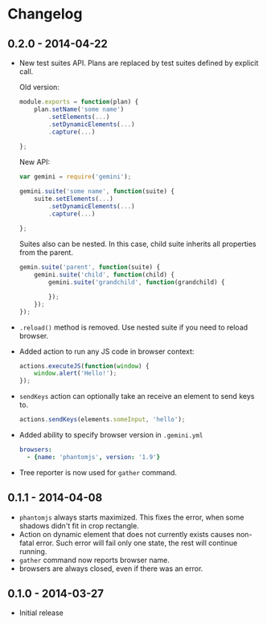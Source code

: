 # Changelog

## 0.2.0 - 2014-04-22

* New test suites API.  Plans are replaced by test suites defined by explicit call.

  Old version:

  ```javascript
  module.exports = function(plan) {
      plan.setName('some name')
          .setElements(...)
          .setDynamicElements(...)
          .capture(...)
          
  };
  ```

  New API:

  ```javascript
  var gemini = require('gemini');

  gemini.suite('some name', function(suite) {
      suite.setElements(...)
          .setDynamicElements(...)
          .capture(...)
          
  };

  ```

  Suites also can be nested. In this case, child suite inherits all properties 
  from the parent.

  ```javascript
  gemin.suite('parent', function(suite) {
      gemini.suite('child', function(child) {
          gemini.suite('grandchild', function(grandchild) {

          });
      });
  });
  ```
* `.reload()` method is removed. Use nested suite if you need to reload browser.

* Added action to run any JS code in browser context:

  ```javascript
  actions.executeJS(function(window) {
      window.alert('Hello!');
  });
  ```

* `sendKeys` action can optionally take an receive an element to send keys to.

  ```javascript
  actions.sendKeys(elements.someInput, 'hello');
  ```
* Added ability to specify browser version in `.gemini.yml`

  ```yaml
  browsers:
    - {name: 'phantomjs', version: '1.9'}
  ```
* Tree reporter is now used for `gather` command.

## 0.1.1 - 2014-04-08

* `phantomjs` always starts maximized. This fixes the error, when some shadows didn't fit in crop rectangle.
* Action on dynamic element that does not currently exists causes non-fatal error. Such error will fail only one state, the rest will continue running.
* `gather` command now reports browser name.
* browsers are always closed, even if there was an error.

## 0.1.0 - 2014-03-27

* Initial release
